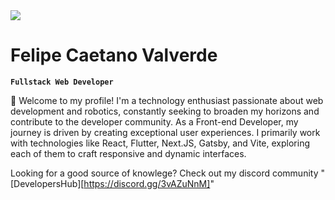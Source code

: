 <img src="https://media.licdn.com/dms/image/D4D16AQGTSbaCnxClfg/profile-displaybackgroundimage-shrink_350_1400/0/1710874983447?e=1717632000&v=beta&t=TVAGA9gju7AOSbUcyxot7uCPyU8EdLAvyGr0a_feH9M">

# Felipe Caetano Valverde

**`Fullstack Web Developer`**

🚀 Welcome to my profile! I'm a technology enthusiast passionate about web development and robotics, constantly seeking to broaden my horizons and contribute to the developer community. As a Front-end Developer, my journey is driven by creating exceptional user experiences. I primarily work with technologies like React, Flutter, Next.JS, Gatsby, and Vite, exploring each of them to craft responsive and dynamic interfaces.

Looking for a good source of knowlege? Check out my discord community "[DevelopersHub][https://discord.gg/3vAZuNnM]"

